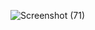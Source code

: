 ![Screenshot (71)](https://github.com/user-attachments/assets/f1b04e9f-91d4-4f33-96d8-52c7eef57646)
 
